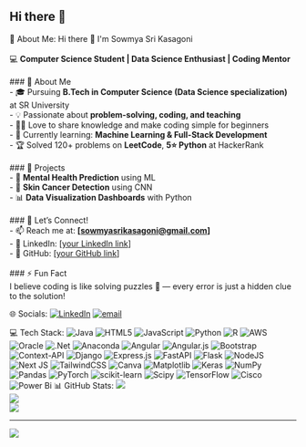 ## Hi there 👋

<!--
**Sowmyasrikasagoni/Sowmyasrikasagoni** is a ✨ _special_ ✨ repository because its `README.md` (this file) appears on your GitHub profile.

Here are some ideas to get you started:

- 🔭 I’m currently working on ...
- 🌱 I’m currently learning ...
- 👯 I’m looking to collaborate on ...
- 🤔 I’m looking for help with ...
- 💬 Ask me about ...
- 📫 How to reach me: ...
- 😄 Pronouns: ...
- ⚡ Fun fact: ...
-->
 💫 About Me:
 Hi there 👋 I'm Sowmya Sri Kasagoni  <br><br>💻 **Computer Science Student | Data Science Enthusiast | Coding Mentor**  <br><br>### 🌟 About Me  <br>- 🎓 Pursuing **B.Tech in Computer Science (Data Science specialization)** at SR University  <br>- 💡 Passionate about **problem-solving, coding, and teaching**  <br>- 👩‍🏫 Love to share knowledge and make coding simple for beginners  <br>- 🌱 Currently learning: **Machine Learning & Full-Stack Development**  <br>- 🏆 Solved 120+ problems on **LeetCode**, **5⭐ Python** at HackerRank  <br><br>### 🔭 Projects  <br>- 🧠 **Mental Health Prediction** using ML  <br>- 🧴 **Skin Cancer Detection** using CNN  <br>- 📊 **Data Visualization Dashboards** with Python  <br><br>### 🤝 Let’s Connect!  <br>- 📫 Reach me at: **[sowmyasrikasagoni@gmail.com]**  <br>- 💼 LinkedIn: [[your LinkedIn link](https://www.linkedin.com/in/sowmya-sri-kasagoni-010783252/)]  <br>- 🐙 GitHub: [[your GitHub link](https://github.com/Sowmyasrikasagoni)]  <br><br>### ⚡ Fun Fact  <br>I believe coding is like solving puzzles 🧩 — every error is just a hidden clue to the solution!  <br>


 🌐 Socials:
[![LinkedIn](https://img.shields.io/badge/LinkedIn-%230077B5.svg?logo=linkedin&logoColor=white)](https://linkedin.com/in/https://www.linkedin.com/in/sowmya-sri-kasagoni-010783252/) [![email](https://img.shields.io/badge/Email-D14836?logo=gmail&logoColor=white)](mailto:sowmyasrikasagoni@gmail.com) 

 💻 Tech Stack:
![Java](https://img.shields.io/badge/java-%23ED8B00.svg?style=for-the-badge&logo=openjdk&logoColor=white) ![HTML5](https://img.shields.io/badge/html5-%23E34F26.svg?style=for-the-badge&logo=html5&logoColor=white) ![JavaScript](https://img.shields.io/badge/javascript-%23323330.svg?style=for-the-badge&logo=javascript&logoColor=%23F7DF1E) ![Python](https://img.shields.io/badge/python-3670A0?style=for-the-badge&logo=python&logoColor=ffdd54) ![R](https://img.shields.io/badge/r-%23276DC3.svg?style=for-the-badge&logo=r&logoColor=white) ![AWS](https://img.shields.io/badge/AWS-%23FF9900.svg?style=for-the-badge&logo=amazon-aws&logoColor=white) ![Oracle](https://img.shields.io/badge/Oracle-F80000?style=for-the-badge&logo=oracle&logoColor=white) ![.Net](https://img.shields.io/badge/.NET-5C2D91?style=for-the-badge&logo=.net&logoColor=white) ![Anaconda](https://img.shields.io/badge/Anaconda-%2344A833.svg?style=for-the-badge&logo=anaconda&logoColor=white) ![Angular](https://img.shields.io/badge/angular-%23DD0031.svg?style=for-the-badge&logo=angular&logoColor=white) ![Angular.js](https://img.shields.io/badge/angular.js-%23E23237.svg?style=for-the-badge&logo=angularjs&logoColor=white) ![Bootstrap](https://img.shields.io/badge/bootstrap-%238511FA.svg?style=for-the-badge&logo=bootstrap&logoColor=white) ![Context-API](https://img.shields.io/badge/Context--Api-000000?style=for-the-badge&logo=react) ![Django](https://img.shields.io/badge/django-%23092E20.svg?style=for-the-badge&logo=django&logoColor=white) ![Express.js](https://img.shields.io/badge/express.js-%23404d59.svg?style=for-the-badge&logo=express&logoColor=%2361DAFB) ![FastAPI](https://img.shields.io/badge/FastAPI-005571?style=for-the-badge&logo=fastapi) ![Flask](https://img.shields.io/badge/flask-%23000.svg?style=for-the-badge&logo=flask&logoColor=white) ![NodeJS](https://img.shields.io/badge/node.js-6DA55F?style=for-the-badge&logo=node.js&logoColor=white) ![Next JS](https://img.shields.io/badge/Next-black?style=for-the-badge&logo=next.js&logoColor=white) ![TailwindCSS](https://img.shields.io/badge/tailwindcss-%2338B2AC.svg?style=for-the-badge&logo=tailwind-css&logoColor=white) ![Canva](https://img.shields.io/badge/Canva-%2300C4CC.svg?style=for-the-badge&logo=Canva&logoColor=white) ![Matplotlib](https://img.shields.io/badge/Matplotlib-%23ffffff.svg?style=for-the-badge&logo=Matplotlib&logoColor=black) ![Keras](https://img.shields.io/badge/Keras-%23D00000.svg?style=for-the-badge&logo=Keras&logoColor=white) ![NumPy](https://img.shields.io/badge/numpy-%23013243.svg?style=for-the-badge&logo=numpy&logoColor=white) ![Pandas](https://img.shields.io/badge/pandas-%23150458.svg?style=for-the-badge&logo=pandas&logoColor=white) ![PyTorch](https://img.shields.io/badge/PyTorch-%23EE4C2C.svg?style=for-the-badge&logo=PyTorch&logoColor=white) ![scikit-learn](https://img.shields.io/badge/scikit--learn-%23F7931E.svg?style=for-the-badge&logo=scikit-learn&logoColor=white) ![Scipy](https://img.shields.io/badge/SciPy-%230C55A5.svg?style=for-the-badge&logo=scipy&logoColor=%white) ![TensorFlow](https://img.shields.io/badge/TensorFlow-%23FF6F00.svg?style=for-the-badge&logo=TensorFlow&logoColor=white) ![Cisco](https://img.shields.io/badge/cisco-%23049fd9.svg?style=for-the-badge&logo=cisco&logoColor=black) ![Power Bi](https://img.shields.io/badge/power_bi-F2C811?style=for-the-badge&logo=powerbi&logoColor=black)
 📊 GitHub Stats:
![](https://github-readme-stats.vercel.app/api?username=Sowmyasrikasagoni&theme=dark&hide_border=false&include_all_commits=false&count_private=false)<br/>
![](https://nirzak-streak-stats.vercel.app/?user=Sowmyasrikasagoni&theme=dark&hide_border=false)<br/>
![](https://github-readme-stats.vercel.app/api/top-langs/?username=Sowmyasrikasagoni&theme=dark&hide_border=false&include_all_commits=false&count_private=false&layout=compact)

---
[![](https://visitcount.itsvg.in/api?id=Sowmyasrikasagoni&icon=0&color=0)](https://visitcount.itsvg.in)

<!-- Proudly created with GPRM ( https://gprm.itsvg.in ) -->
